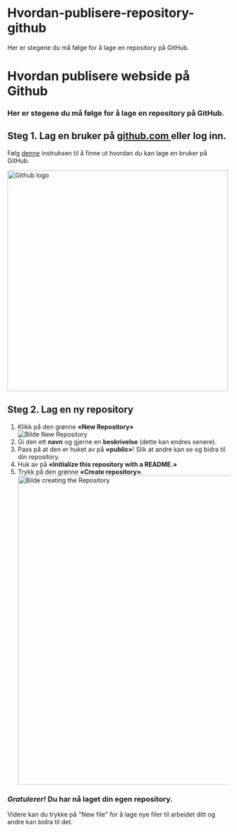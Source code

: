# Hvordan-publisere-repository-github
Her er stegene du må følge for å lage en repository på GitHub.
<!DOCTYPE html>
<html>
<head>
<title> Hvordan publisere webside på GitHub </title>
</head>

<body>

<h1>Hvordan publisere webside på Github</h1>
<h3> Her er stegene du må følge for å lage en repository på GitHub.</h3>

 <h2>Steg 1.  Lag en bruker på <a href=https://github.com/.>github.com </a> eller log inn.</h2>
 <p> Følg
  <a href="https://www.wikihow.com/Create-an-Account-on-GitHub">denne</a>
     instruksen til å finne ut hvordan du kan lage en bruker på GitHub.</p>

 <img src="https://cdn0.tnwcdn.com/wp-content/blogs.dir/1/files/2016/11/github-image-796x418.png" alt="Github logo" width="500">
 <br>

<h2> Steg 2.  Lag en ny repository </h2>
  <ol>
    <li> Klikk på den grønne <strong>«New Repository»</strong> </li>
         <img src="https://www.softpost.org/wp-content/uploads/2016/06/new-repository-on-GitHub.png"alt="Bilde New Repository">
    <li> Gi den ett <strong>navn</strong> og gjerne en <strong>beskrivelse</strong> (dette kan endres senere).</li>
    <li> Pass på at den er huket av på <strong>«public»</strong>! Slik at andre kan se og bidra til din repository.</li>
    <li> Huk av på <strong>«Initialize this repository with a README.»</strong></li>
    <li> Trykk på den grønne <strong>«Create repository»</strong>.</li>
    <img src="https://guides.github.com/activities/hello-world/create-new-repo.png" alt="Bilde creating the Repository" width="700">
  </ol>

 <h3> <em>Gratulerer!</em> Du har nå laget din egen repository.</h3>
  <p>Videre kan du trykke på "New file" for å lage nye filer til arbeidet ditt og andre kan bidra til det. </p>

</body>
</html>
